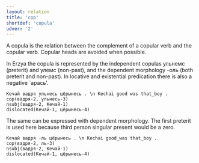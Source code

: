 ```yaml
---
layout: relation
title: 'cop'
shortdef: 'copula'
udver: '2'
---
```


A copula is the relation between the complement of a copular verb and
the copular verb. Copular heads are avoided when possible.

In Erzya the copula is represented by the independent copulas ульнемс (preterit) and улемс (non-past), and the dependent morphology -оль (both preterit and non-past). In locative and existential predication there is also a negative `арась'.

~~~ sdparse
Кечай вадря ульнесь цёрынесь . \n Kechai good was that_boy .
cop(вадря-2, ульнесь-3)
nsubj(вадря-2, Кечай-1)
dislocated(Кечай-1, цёрынесь-4)
~~~

The same can be expressed with dependent morphology. The first preterit is used here because third person singular present would be a zero.

~~~ sdparse
Кечай вадря -ль цёрынесь . \n Kechai good_was that_boy .
cop(вадря-2, ль-3)
nsubj(вадря-2, Кечай-1)
dislocated(Кечай-1, цёрынесь-4)
~~~


<!-- Interlanguage links updated So kvě 14 19:03:20 CEST 2022 -->
